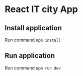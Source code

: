 # React IT city App

## Install application

Run command `npm install`

## Run application

Run command `npm run dev`

